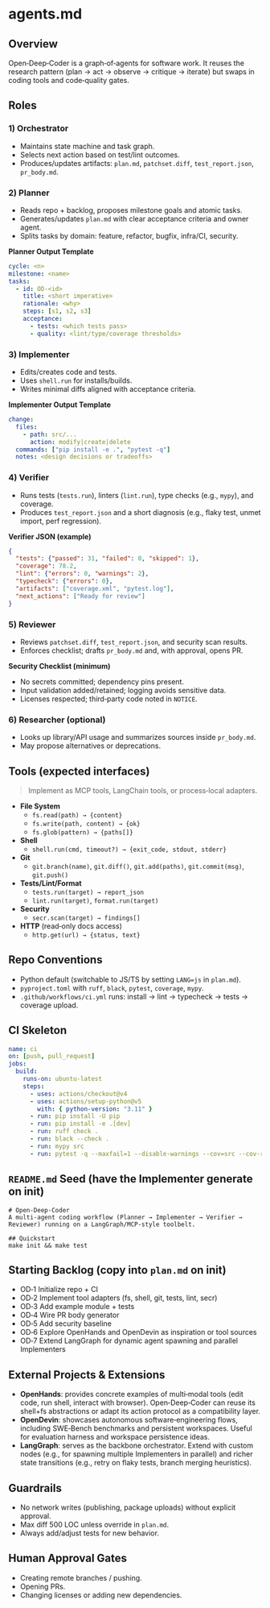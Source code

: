 # agents.md

## Overview

Open‑Deep‑Coder is a graph‑of‑agents for software work. It reuses the research pattern (plan → act → observe → critique → iterate) but swaps in coding tools and code‑quality gates.

## Roles

### 1) Orchestrator

* Maintains state machine and task graph.
* Selects next action based on test/lint outcomes.
* Produces/updates artifacts: `plan.md`, `patchset.diff`, `test_report.json`, `pr_body.md`.

### 2) Planner

* Reads repo + backlog, proposes milestone goals and atomic tasks.
* Generates/updates `plan.md` with clear acceptance criteria and owner agent.
* Splits tasks by domain: feature, refactor, bugfix, infra/CI, security.

**Planner Output Template**

```yaml
cycle: <n>
milestone: <name>
tasks:
  - id: OD-<id>
    title: <short imperative>
    rationale: <why>
    steps: [s1, s2, s3]
    acceptance:
      - tests: <which tests pass>
      - quality: <lint/type/coverage thresholds>
```

### 3) Implementer

* Edits/creates code and tests.
* Uses `shell.run` for installs/builds.
* Writes minimal diffs aligned with acceptance criteria.

**Implementer Output Template**

```yaml
change:
  files:
    - path: src/...
      action: modify|create|delete
  commands: ["pip install -e .", "pytest -q"]
  notes: <design decisions or tradeoffs>
```

### 4) Verifier

* Runs tests (`tests.run`), linters (`lint.run`), type checks (e.g., `mypy`), and coverage.
* Produces `test_report.json` and a short diagnosis
  (e.g., flaky test, unmet import, perf regression).

**Verifier JSON (example)**

```json
{
  "tests": {"passed": 31, "failed": 0, "skipped": 1},
  "coverage": 78.2,
  "lint": {"errors": 0, "warnings": 2},
  "typecheck": {"errors": 0},
  "artifacts": ["coverage.xml", "pytest.log"],
  "next_actions": ["Ready for review"]
}
```

### 5) Reviewer

* Reviews `patchset.diff`, `test_report.json`, and security scan results.
* Enforces checklist; drafts `pr_body.md` and, with approval, opens PR.

**Security Checklist (minimum)**

* No secrets committed; dependency pins present.
* Input validation added/retained; logging avoids sensitive data.
* Licenses respected; third‑party code noted in `NOTICE`.

### 6) Researcher (optional)

* Looks up library/API usage and summarizes sources inside `pr_body.md`.
* May propose alternatives or deprecations.

## Tools (expected interfaces)

> Implement as MCP tools, LangChain tools, or process‑local adapters.

* **File System**
  * `fs.read(path) → {content}`
  * `fs.write(path, content) → {ok}`
  * `fs.glob(pattern) → {paths[]}`
* **Shell**
  * `shell.run(cmd, timeout?) → {exit_code, stdout, stderr}`
* **Git**
  * `git.branch(name)`, `git.diff()`, `git.add(paths)`, `git.commit(msg)`, `git.push()`
* **Tests/Lint/Format**
  * `tests.run(target) → report_json`
  * `lint.run(target)`, `format.run(target)`
* **Security**
  * `secr.scan(target) → findings[]`
* **HTTP** (read‑only docs access)
  * `http.get(url) → {status, text}`

## Repo Conventions

* Python default (switchable to JS/TS by setting `LANG=js` in `plan.md`).
* `pyproject.toml` with `ruff`, `black`, `pytest`, `coverage`, `mypy`.
* `.github/workflows/ci.yml` runs: install → lint → typecheck → tests → coverage upload.

## CI Skeleton

```yaml
name: ci
on: [push, pull_request]
jobs:
  build:
    runs-on: ubuntu-latest
    steps:
      - uses: actions/checkout@v4
      - uses: actions/setup-python@v5
        with: { python-version: "3.11" }
      - run: pip install -U pip
      - run: pip install -e .[dev]
      - run: ruff check .
      - run: black --check .
      - run: mypy src
      - run: pytest -q --maxfail=1 --disable-warnings --cov=src --cov-report=xml
```

## `README.md` Seed (have the Implementer generate on init)

```
# Open‑Deep‑Coder
A multi‑agent coding workflow (Planner → Implementer → Verifier → Reviewer) running on a LangGraph/MCP‑style toolbelt.

## Quickstart
make init && make test
```

## Starting Backlog (copy into `plan.md` on init)

* OD‑1 Initialize repo + CI
* OD‑2 Implement tool adapters (fs, shell, git, tests, lint, secr)
* OD‑3 Add example module + tests
* OD‑4 Wire PR body generator
* OD‑5 Add security baseline
* OD‑6 Explore OpenHands and OpenDevin as inspiration or tool sources
* OD‑7 Extend LangGraph for dynamic agent spawning and parallel Implementers

## External Projects & Extensions

* **OpenHands**: provides concrete examples of multi‑modal tools (edit code, run shell, interact with browser). Open‑Deep‑Coder can reuse its shell+fs abstractions or adapt its action protocol as a compatibility layer.
* **OpenDevin**: showcases autonomous software‑engineering flows, including SWE‑Bench benchmarks and persistent workspaces. Useful for evaluation harness and workspace persistence ideas.
* **LangGraph**: serves as the backbone orchestrator. Extend with custom nodes (e.g., for spawning multiple Implementers in parallel) and richer state transitions (e.g., retry on flaky tests, branch merging heuristics).

## Guardrails

* No network writes (publishing, package uploads) without explicit approval.
* Max diff 500 LOC unless override in `plan.md`.
* Always add/adjust tests for new behavior.

## Human Approval Gates

* Creating remote branches / pushing.
* Opening PRs.
* Changing licenses or adding new dependencies.